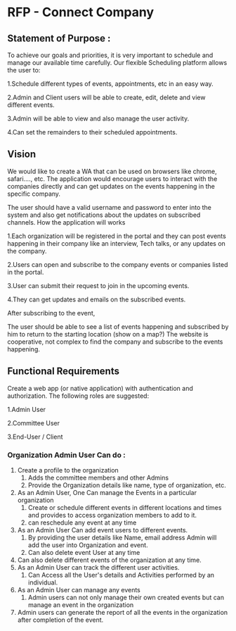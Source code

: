 # RFP - Connect Company

## Statement of Purpose :

To achieve our goals and priorities, it is very important to schedule and manage our available time carefully. Our flexible Scheduling platform allows the user to:

1.Schedule different types of events, appointments, etc in an easy way.

2.Admin and Client users will be able to create, edit, delete and view different events.

3.Admin will be able to view and also manage the user activity.

4.Can set the remainders to their scheduled appointments.
## Vision
We would like to create a WA that can be used on browsers like chrome, safari…., etc. The application would encourage users to interact with the companies directly and can get updates on the events happening in the specific company.

The user should have a valid username and password to enter into the system and also get notifications about the updates on subscribed channels. How the application will works

1.Each organization will be registered in the portal and they can post events happening in their company like an interview, Tech talks, or any updates on the company.

2.Users can open and subscribe to the company events or companies listed in the portal.

3.User can submit their request to join in the upcoming events.

4.They can get updates and emails on the subscribed events.

After subscribing to the event,

The user should be able to see a list of events happening and subscribed by him to return to the starting location (show on a map?) The website is cooperative, not complex to find the company and subscribe to the events happening.

## Functional Requirements

Create a web app (or native application) with authentication and authorization. The following roles are suggested:

1.Admin User

2.Committee User

3.End-User / Client

### Organization Admin User Can do :
1.	Create a profile to  the organization  
	1.	Adds the committee members and other Admins
	2.	Provide the Organization details like name, type of organization, etc.
2.	As an Admin User, One  Can manage the Events in a particular organization
	1.	Create or schedule different events in different locations and times and provides to access organization members to add to it.
	2.	can reschedule any event at any time
3.	As an Admin User Can add event users to different events.
	1.	By providing the user details like Name, email address  Admin will add the user into Organization and event.
	2.	Can also delete event User at any time 
4.	Can also delete different events of the organization at any time.
5.	As an Admin User can track the different user activities.
	1.	Can Access all the User's details and Activities performed by an individual.
6.	As an Admin User can manage any events
	1.	Admin users can not only manage their own created events but can manage an event in the organization
7.	Admin users can generate the report of all the events in the organization after completion of the event.
